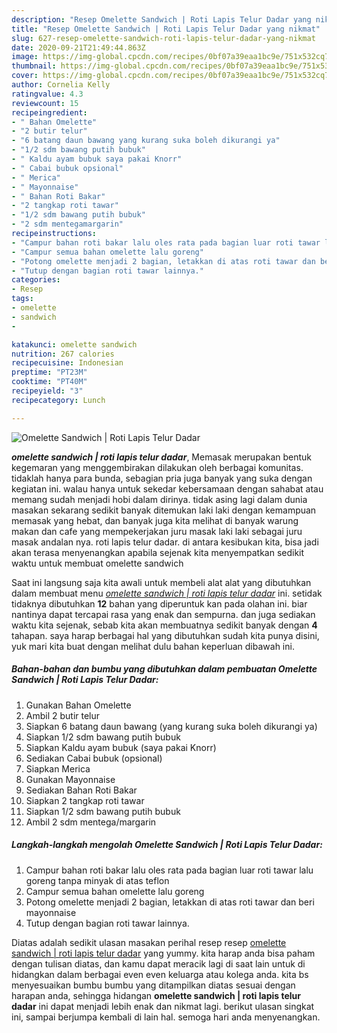 ```yaml
---
description: "Resep Omelette Sandwich | Roti Lapis Telur Dadar yang nikmat"
title: "Resep Omelette Sandwich | Roti Lapis Telur Dadar yang nikmat"
slug: 627-resep-omelette-sandwich-roti-lapis-telur-dadar-yang-nikmat
date: 2020-09-21T21:49:44.863Z
image: https://img-global.cpcdn.com/recipes/0bf07a39eaa1bc9e/751x532cq70/omelette-sandwich-roti-lapis-telur-dadar-foto-resep-utama.jpg
thumbnail: https://img-global.cpcdn.com/recipes/0bf07a39eaa1bc9e/751x532cq70/omelette-sandwich-roti-lapis-telur-dadar-foto-resep-utama.jpg
cover: https://img-global.cpcdn.com/recipes/0bf07a39eaa1bc9e/751x532cq70/omelette-sandwich-roti-lapis-telur-dadar-foto-resep-utama.jpg
author: Cornelia Kelly
ratingvalue: 4.3
reviewcount: 15
recipeingredient:
- " Bahan Omelette"
- "2 butir telur"
- "6 batang daun bawang yang kurang suka boleh dikurangi ya"
- "1/2 sdm bawang putih bubuk"
- " Kaldu ayam bubuk saya pakai Knorr"
- " Cabai bubuk opsional"
- " Merica"
- " Mayonnaise"
- " Bahan Roti Bakar"
- "2 tangkap roti tawar"
- "1/2 sdm bawang putih bubuk"
- "2 sdm mentegamargarin"
recipeinstructions:
- "Campur bahan roti bakar lalu oles rata pada bagian luar roti tawar lalu goreng tanpa minyak di atas teflon"
- "Campur semua bahan omelette lalu goreng"
- "Potong omelette menjadi 2 bagian, letakkan di atas roti tawar dan beri mayonnaise"
- "Tutup dengan bagian roti tawar lainnya."
categories:
- Resep
tags:
- omelette
- sandwich
- 

katakunci: omelette sandwich  
nutrition: 267 calories
recipecuisine: Indonesian
preptime: "PT23M"
cooktime: "PT40M"
recipeyield: "3"
recipecategory: Lunch

---
```



![Omelette Sandwich | Roti Lapis Telur Dadar](https://img-global.cpcdn.com/recipes/0bf07a39eaa1bc9e/751x532cq70/omelette-sandwich-roti-lapis-telur-dadar-foto-resep-utama.jpg)

<b><i>omelette sandwich | roti lapis telur dadar</i></b>, Memasak merupakan bentuk kegemaran yang menggembirakan dilakukan oleh berbagai komunitas. tidaklah hanya para bunda, sebagian pria juga banyak yang suka dengan kegiatan ini. walau hanya untuk sekedar kebersamaan dengan sahabat atau memang sudah menjadi hobi dalam dirinya. tidak asing lagi dalam dunia masakan sekarang sedikit banyak ditemukan laki laki dengan kemampuan memasak yang hebat, dan banyak juga kita melihat di banyak warung makan dan cafe yang mempekerjakan juru masak laki laki sebagai juru masak andalan nya.
 roti lapis telur dadar</i>. di antara kesibukan kita, bisa jadi akan terasa menyenangkan apabila sejenak kita menyempatkan sedikit waktu untuk membuat omelette sandwich 

Saat ini langsung saja kita awali untuk membeli alat alat yang dibutuhkan dalam membuat menu <u><i>omelette sandwich | roti lapis telur dadar</i></u> ini. setidak tidaknya dibutuhkan <b>12</b> bahan yang diperuntuk kan pada olahan ini. biar nantinya dapat tercapai rasa yang enak dan sempurna. dan juga sediakan waktu kita sejenak, sebab kita akan membuatnya sedikit banyak dengan <b>4</b> tahapan. saya harap berbagai hal yang dibutuhkan sudah kita punya disini, yuk mari kita buat dengan melihat dulu bahan keperluan dibawah ini.

<!--inarticleads1-->

##### Bahan-bahan dan bumbu yang dibutuhkan dalam pembuatan Omelette Sandwich | Roti Lapis Telur Dadar:

1. Gunakan  Bahan Omelette
1. Ambil 2 butir telur
1. Siapkan 6 batang daun bawang (yang kurang suka boleh dikurangi ya)
1. Siapkan 1/2 sdm bawang putih bubuk
1. Siapkan  Kaldu ayam bubuk (saya pakai Knorr)
1. Sediakan  Cabai bubuk (opsional)
1. Siapkan  Merica
1. Gunakan  Mayonnaise
1. Sediakan  Bahan Roti Bakar
1. Siapkan 2 tangkap roti tawar
1. Siapkan 1/2 sdm bawang putih bubuk
1. Ambil 2 sdm mentega/margarin




<!--inarticleads2-->

##### Langkah-langkah mengolah Omelette Sandwich | Roti Lapis Telur Dadar:

1. Campur bahan roti bakar lalu oles rata pada bagian luar roti tawar lalu goreng tanpa minyak di atas teflon
1. Campur semua bahan omelette lalu goreng
1. Potong omelette menjadi 2 bagian, letakkan di atas roti tawar dan beri mayonnaise
1. Tutup dengan bagian roti tawar lainnya.




Diatas adalah sedikit ulasan masakan perihal resep resep <u>omelette sandwich | roti lapis telur dadar</u> yang yummy. kita harap anda bisa paham dengan tulisan diatas, dan kamu dapat meracik lagi di saat lain untuk di hidangkan dalam berbagai even even keluarga atau kolega anda. kita bs menyesuaikan bumbu bumbu yang ditampilkan diatas sesuai dengan harapan anda, sehingga hidangan <b>omelette sandwich | roti lapis telur dadar</b> ini dapat menjadi lebih enak dan nikmat lagi. berikut ulasan singkat ini, sampai berjumpa kembali di lain hal. semoga hari anda menyenangkan.
